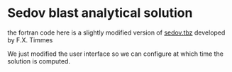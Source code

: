 # Sedov blast analytical solution

the fortran code here is a slightly modified version of [sedov.tbz](https://cococubed.com/codes/sedov/sedov.tbz) developed by F.X. Timmes

We just modified the user interface so we can configure at which time the solution is computed.
